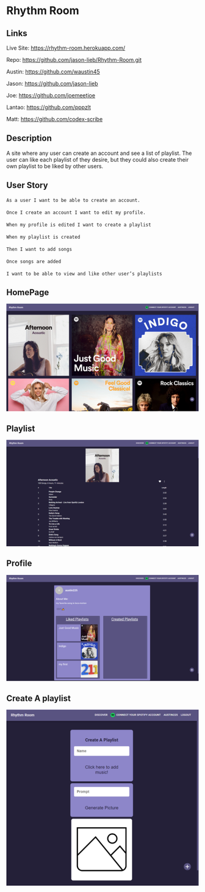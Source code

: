 # Rhythm Room

## Links
Live Site: https://rhythm-room.herokuapp.com/

Repo: https://github.com/jason-lieb/Rhythm-Room.git

Austin: https://github.com/waustin45

Jason: https://github.com/jason-lieb

Joe: https://github.com/joemeetjoe

Lantao: https://github.com/pppzlt

Matt: https://github.com/codex-scribe 

## Description

A site where any user can create an account and see a list of playlist. The user can like each playlist of they desire, but they could also create their own playlist to be liked by other users.

## User Story
```
As a user I want to be able to create an account.

Once I create an account I want to edit my profile.

When my profile is edited I want to create a playlist

When my playlist is created

Then I want to add songs

Once songs are added

I want to be able to view and like other user’s playlists
```
## HomePage
![Alt Text](./readmeImages/homepage.PNG)

## Playlist
![Alt Text](./readmeImages/Playlist.PNG)

## Profile 
![Alt Text](./readmeImages/Profile.PNG)

## Create A playlist
![Alt Text](./readmeImages/create-2.PNG)

